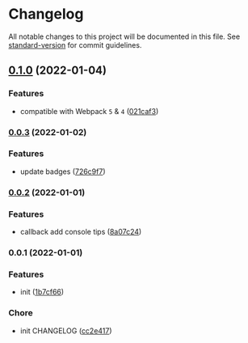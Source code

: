 # Changelog

All notable changes to this project will be documented in this file. See [standard-version](https://github.com/conventional-changelog/standard-version) for commit guidelines.

## [0.1.0](https://github.com/SolidZORO/watch-file-change-and-run-callback-webpack-plugin/compare/v0.0.3...v0.1.0) (2022-01-04)


### Features

* compatible with Webpack `5` & `4` ([021caf3](https://github.com/SolidZORO/watch-file-change-and-run-callback-webpack-plugin/commit/021caf35b861f51a9b217a6938a48d93c5b94df6))

### [0.0.3](https://github.com/SolidZORO/watch-file-change-and-run-callback-webpack-plugin/compare/v0.0.2...v0.0.3) (2022-01-02)


### Features

* update badges ([726c9f7](https://github.com/SolidZORO/watch-file-change-and-run-callback-webpack-plugin/commit/726c9f7ab3792069ed20cf78bd1294c81150b3f0))

### [0.0.2](https://github.com/SolidZORO/watch-file-change-and-run-callback-webpack-plugin/compare/v0.0.1...v0.0.2) (2022-01-01)


### Features

* callback add console tips ([8a07c24](https://github.com/SolidZORO/watch-file-change-and-run-callback-webpack-plugin/commit/8a07c24129d5789f0607a986b13fdf453317ef57))

### 0.0.1 (2022-01-01)


### Features

* init ([1b7cf66](https://github.com/SolidZORO/watch-file-change-and-run-callback-webpack-plugin/commit/1b7cf6652e7cb4bdfcb0c6506d278ad616c1c029))


### Chore

* init CHANGELOG ([cc2e417](https://github.com/SolidZORO/watch-file-change-and-run-callback-webpack-plugin/commit/cc2e4178fb6bb3436388367f96124ec6cf27395d))
